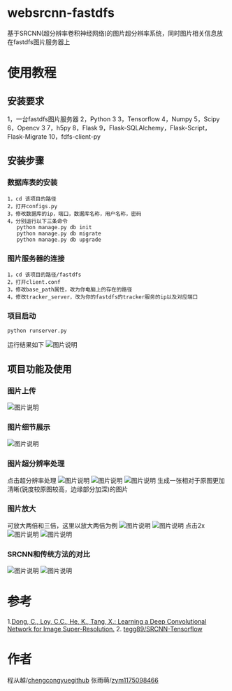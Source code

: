 # websrcnn-fastdfs
基于SRCNN(超分辨率卷积神经网络)的图片超分辨率系统，同时图片相关信息放在fastdfs图片服务器上
# 使用教程
## 安装要求
1，一台fastdfs图片服务器
2，Python 3
3，Tensorflow
4，Numpy
5，Scipy
6，Opencv 3
7，h5py
8，Flask
9，Flask-SQLAlchemy，Flask-Script，Flask-Migrate
10，fdfs-client-py
## 安装步骤
### 数据库表的安装
```
1，cd 该项目的路径
2，打开configs.py
3，修改数据库的ip，端口，数据库名称，用户名称，密码
4，分别运行以下三条命令
   python manage.py db init
   python manage.py db migrate
   python manage.py db upgrade
```
### 图片服务器的连接
```
1，cd 该项目的路径/fastdfs
2，打开client.conf
3，修改base_path属性，改为你电脑上的存在的路径
4，修改tracker_server，改为你的fastdfs的tracker服务的ip以及对应端口
```
### 项目启动
```
python runserver.py
```
运行结果如下
![图片说明](https://uploadfiles.nowcoder.com/images/20200222/893848252_1582351529269_BE6FC83BEB3DEFCE9F752AD1599DC7AC "图片标题") 
## 项目功能及使用
### 图片上传
![图片说明](https://uploadfiles.nowcoder.com/images/20200222/893848252_1582351974103_A8A6004111D282A88624F8BEB080B45A "图片标题") 
### 图片细节展示
![图片说明](https://uploadfiles.nowcoder.com/images/20200222/893848252_1582352296246_A4DB16B6A8A055782206934569E9EFE1 "图片标题") 
### 图片超分辨率处理
点击超分辨率处理
![图片说明](https://uploadfiles.nowcoder.com/images/20200222/893848252_1582352342678_4E8D414B797197D51BD9557DCD960575 "图片标题") 
![图片说明](https://uploadfiles.nowcoder.com/images/20200222/893848252_1582352396726_EB2E6DC07D167FB363CA939EF3096B77 "图片标题") 
![图片说明](https://uploadfiles.nowcoder.com/images/20200222/893848252_1582352413676_CF39AFB474428058BCBE8A2D32A3FF4F "图片标题") 
生成一张相对于原图更加清晰(锐度较原图较高，边缘部分加深)的图片
### 图片放大
可放大两倍和三倍，这里以放大两倍为例
![图片说明](https://uploadfiles.nowcoder.com/images/20200222/893848252_1582352566845_18B2327B9CE99F8F14C0D544F7CF8454 "图片标题") 
![图片说明](https://uploadfiles.nowcoder.com/images/20200222/893848252_1582352607015_8C2DED2E058B5D8394F84191DBBF4EA6 "图片标题") 
点击2x
![图片说明](https://uploadfiles.nowcoder.com/images/20200222/893848252_1582352640457_FC11DFB1E11CC07DD22DD89ED26A6FD4 "图片标题") 
![图片说明](https://uploadfiles.nowcoder.com/images/20200222/893848252_1582352681047_2B1DA0F9405E6A30DF235BFD7D4C76C6 "图片标题") 
### SRCNN和传统方法的对比
![图片说明](https://uploadfiles.nowcoder.com/images/20200222/893848252_1582352718051_BEB1EB8CF1C9F60269D1ED5FFB2FD0EA "图片标题") 
![图片说明](https://uploadfiles.nowcoder.com/compress/mw1000/images/20200222/893848252_1582352744697_1355D961F91319D7057A4246332DE612 "图片标题") 
# 参考
1.[Dong, C., Loy, C.C., He, K., Tang, X.: Learning a Deep Convolutional Network for Image Super-Resolution.](http://mmlab.ie.cuhk.edu.hk/projects/SRCNN.html) 
2. [tegg89/SRCNN-Tensorflow](https://github.com/tegg89/SRCNN-Tensorflow)
# 作者
程从越/[chengcongyuegithub](https://github.com/chengcongyuegithub)
张雨萌/[zym1175098466](https://github.com/zym1175098466)  

